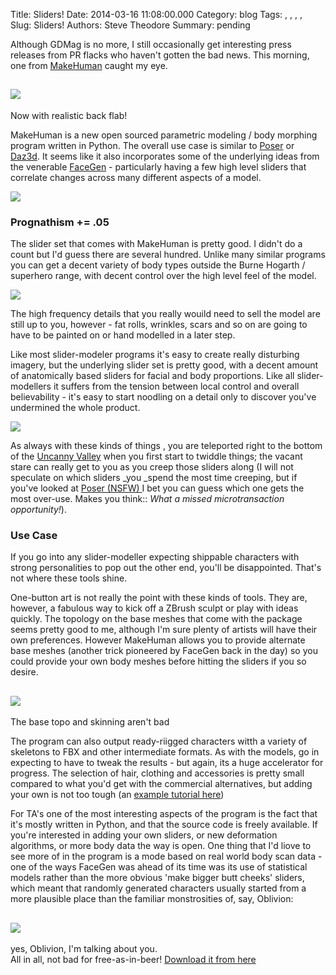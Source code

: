 Title: Sliders!
Date: 2014-03-16 11:08:00.000
Category: blog
Tags: , , , , 
Slug: Sliders!
Authors: Steve Theodore
Summary: pending

Although GDMag is no more, I still occasionally get interesting press releases from PR flacks who haven't gotten the bad news. This morning,  one from [MakeHuman](http://www.makehuman.org/) caught my eye.  
  
[![](http://www.makehuman.org/sites/makehuman.org/files/images/3/img003_001.png)](http://www.makehuman.org/sites/makehuman.org/files/images/3/img003_001.png)  
---  
Now with realistic back flab!  
  
MakeHuman is a new open sourced parametric modeling / body morphing program written in Python.  The overall use case is similar to [Poser](http://poser.smithmicro.com/gallery.html) or [Daz3d](http://www.daz3d.com/).  It seems like it also incorporates some of the underlying ideas from the venerable [FaceGen](http://www.facegen.com/) \- particularly having a few high level sliders that correlate changes across many different aspects of a model.  
  


[![](http://2.bp.blogspot.com/-MDesUhTFBYM/UyXbys3vv1I/AAAAAAABH9o/PEIhdil6obE/s1600/makeh.png)](http://2.bp.blogspot.com/-MDesUhTFBYM/UyXbys3vv1I/AAAAAAABH9o/PEIhdil6obE/s1600/makeh.png)

  
  
  


### Prognathism += .05

The slider set that comes with MakeHuman is pretty good. I didn't do a count but I'd guess there are several hundred.  Unlike many similar programs you can get a decent variety of body types outside the Burne Hogarth / superhero range, with decent control over the high level feel of the model. 

  


[![](http://3.bp.blogspot.com/-OcSmU55zGkk/UyXt2tCPLvI/AAAAAAABH-Q/OQ70pbYgcwc/s1600/bodytypes.png)](http://3.bp.blogspot.com/-OcSmU55zGkk/UyXt2tCPLvI/AAAAAAABH-Q/OQ70pbYgcwc/s1600/bodytypes.png)

  


The high frequency details that you really wouild need to sell the model are still up to you, however - fat rolls, wrinkles, scars and so on are going to have to be painted on or hand modelled in a later step.

  


Like most slider-modeler programs it's easy to create really disturbing imagery, but the underlying slider set is pretty good, with a decent amount of anatomically based sliders for facial and body proportions.  Like all slider-modellers it suffers from the tension between local control and overall believability - it's easy to start noodling on a detail only to discover you've undermined the whole product.  
  


[![](http://2.bp.blogspot.com/-um2YWid2fNk/UyXm310LhaI/AAAAAAABH94/bmzSUhs80SY/s1600/lotsasliders.png)](http://2.bp.blogspot.com/-um2YWid2fNk/UyXm310LhaI/AAAAAAABH94/bmzSUhs80SY/s1600/lotsasliders.png)

  
  
As always with these kinds of things , you are teleported right to the bottom of the [Uncanny Valley](http://www.arts.rpi.edu/~ruiz/EGDFall08/postmortemreadings/Theodore%20Uncanny%20Valley.pdf) when you first start to twiddle things; the vacant stare can really get to you as you creep those sliders along (I will not speculate on which sliders _you _spend the most time creeping, but if you've looked at [Poser (NSFW) ](https://www.google.com/search?q=poser+models&safe=active&espv=210&es_sm=122&source=lnms&tbm=isch&sa=X&ei=Vt8lU7LwGoqDogS7q4CgBA&ved=0CAoQ_AUoAg&biw=1180&bih=974)I bet you can guess which one gets the most over-use. Makes you think:: _What a missed microtransaction opportunity!_).   
  


### Use Case

  
If you go into any slider-modeller expecting shippable characters with strong personalities to pop out the other end, you'll be disappointed.  That's not where these tools shine.  
  
One-button art is not really the point with these kinds of tools.  They are, however,  a fabulous way to kick off a ZBrush sculpt or play with ideas quickly.  The topology  on the base meshes that come with the package seems pretty good to me, although I'm sure plenty of artists will have their own preferences. However MakeHuman  allows you to provide alternate base meshes (another trick pioneered by FaceGen back in the day) so you could provide your own body meshes before hitting the sliders if you so desire.   
  
[![](http://3.bp.blogspot.com/-6Ju73PA4gS8/UyXnRjYcyII/AAAAAAABH-A/maJd8o1mGy0/s1600/hai.png)](http://3.bp.blogspot.com/-6Ju73PA4gS8/UyXnRjYcyII/AAAAAAABH-A/maJd8o1mGy0/s1600/hai.png)  
---  
The base topo and skinning aren't bad  
  
The program can also output ready-riigged characters witth a variety of skeletons to FBX and other intermediate formats.  As with the models, go in expecting to have to tweak the results - but again, its a huge accelerator for progress. The selection of hair, clothing and accessories is pretty small compared to what you'd get with the commercial alternatives, but adding your own is not too tough (an [example tutorial here](http://www.aversionofreality.com/blog/2014/1/30/project-maiko-creating-the-base-bodysuit))  
  
For TA's one of the most interesting aspects of the program is the fact that it's mostly written in Python, and that the source code is freely available. If you're interested in adding your own sliders, or new deformation algorithms, or more body data the way is open.  One thing that I'd liove to see more of in the program is a mode based on real world body scan data - one of the ways FaceGen was ahead of its time was its use of statistical models rather than the more obvious 'make bigger butt cheeks' sliders, which meant that randomly generated characters usually started from a more plausible place than the familiar monstrosities of, say, Oblivion:  
  
[![](http://cloud-4.steampowered.com/ugc/542932685069387623/92E24D6F77E61891EFC6A2FC9A077BB70E4C31A5/1024x768.resizedimage)](http://cloud-4.steampowered.com/ugc/542932685069387623/92E24D6F77E61891EFC6A2FC9A077BB70E4C31A5/1024x768.resizedimage)  
---  
yes, Oblivion, I'm talking about you.  
All in all, not bad for free-as-in-beer!   [Download it from here](http://www.makehuman.org/content/download.html)

